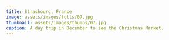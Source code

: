 ```yaml
---
title: Strasbourg, France
image: assets/images/fulls/07.jpg
thumbnail: assets/images/thumbs/07.jpg
caption: A day trip in December to see the Christmas Market.
---
```

